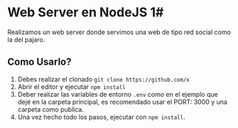 # Web Server en NodeJS 1#

Realizamos un web server donde servimos una web de tipo red social como la del pajaro.
## Como Usarlo?
1. Debes realizar el clonado `git clone https://github.com/x`
2. Abrir el editor y ejecutar `npm install`
3. Deber realizar las variables de entorno `.env` como en el ejemplo que dejé en la carpeta principal, es recomendado usar el PORT: 3000 y una carpeta como publica.
4. Una vez hecho todo los pasos, ejecutar con `npm install`.